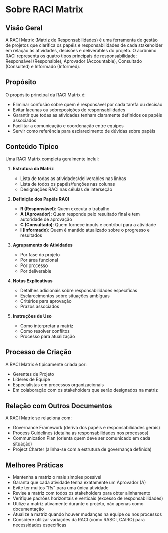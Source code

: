 # Sobre RACI Matrix

## Visão Geral

A RACI Matrix (Matriz de Responsabilidades) é uma ferramenta de gestão de projetos que clarifica os papéis e responsabilidades de cada stakeholder em relação às atividades, decisões e deliverables do projeto. O acrônimo RACI representa os quatro tipos principais de responsabilidade: Responsável (Responsible), Aprovador (Accountable), Consultado (Consulted) e Informado (Informed).

## Propósito

O propósito principal da RACI Matrix é:

- Eliminar confusão sobre quem é responsável por cada tarefa ou decisão
- Evitar lacunas ou sobreposições de responsabilidades
- Garantir que todas as atividades tenham claramente definidos os papéis associados
- Facilitar a comunicação e coordenação entre equipes
- Servir como referência para esclarecimento de dúvidas sobre papéis

## Conteúdo Típico

Uma RACI Matrix completa geralmente inclui:

1. **Estrutura da Matriz**

   - Lista de todas as atividades/deliverables nas linhas
   - Lista de todos os papéis/funções nas colunas
   - Designações RACI nas células de interseção

2. **Definição dos Papéis RACI**

   - **R (Responsável)**: Quem executa o trabalho
   - **A (Aprovador)**: Quem responde pelo resultado final e tem autoridade de aprovação
   - **C (Consultado)**: Quem fornece inputs e contribui para a atividade
   - **I (Informado)**: Quem é mantido atualizado sobre o progresso e resultados

3. **Agrupamento de Atividades**

   - Por fase do projeto
   - Por área funcional
   - Por processo
   - Por deliverable

4. **Notas Explicativas**

   - Detalhes adicionais sobre responsabilidades específicas
   - Esclarecimentos sobre situações ambíguas
   - Critérios para aprovação
   - Prazos associados

5. **Instruções de Uso**
   - Como interpretar a matriz
   - Como resolver conflitos
   - Processo para atualização

## Processo de Criação

A RACI Matrix é tipicamente criada por:

- Gerentes de Projeto
- Líderes de Equipe
- Especialistas em processos organizacionais
- Em colaboração com os stakeholders que serão designados na matriz

## Relação com Outros Documentos

A RACI Matrix se relaciona com:

- Governance Framework (deriva dos papéis e responsabilidades gerais)
- Process Guidelines (detalha as responsabilidades nos processos)
- Communication Plan (orienta quem deve ser comunicado em cada situação)
- Project Charter (alinha-se com a estrutura de governança definida)

## Melhores Práticas

- Mantenha a matriz o mais simples possível
- Garanta que cada atividade tenha exatamente um Aprovador (A)
- Evite ter muitos "Rs" para uma única atividade
- Revise a matriz com todos os stakeholders para obter alinhamento
- Verifique padrões horizontais e verticais (excesso de responsabilidades)
- Utilize a matriz ativamente durante o projeto, não apenas como documentação
- Atualize a matriz quando houver mudanças na equipe ou nos processos
- Considere utilizar variações da RACI (como RASCI, CAIRO) para necessidades específicas
